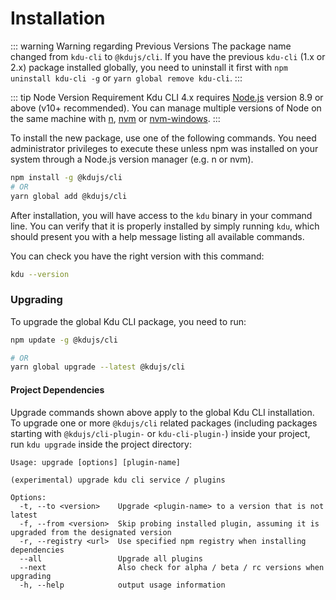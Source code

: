 # Installation

::: warning Warning regarding Previous Versions
The package name changed from `kdu-cli` to `@kdujs/cli`.
If you have the previous `kdu-cli` (1.x or 2.x) package installed globally, you need to uninstall it first with `npm uninstall kdu-cli -g` or `yarn global remove kdu-cli`.
:::

::: tip Node Version Requirement
Kdu CLI 4.x requires [Node.js](https://nodejs.org/) version 8.9 or above (v10+ recommended). You can manage multiple versions of Node on the same machine with [n](https://github.com/tj/n), [nvm](https://github.com/creationix/nvm) or [nvm-windows](https://github.com/coreybutler/nvm-windows).
:::

To install the new package, use one of the following commands. You need administrator privileges to execute these unless npm was installed on your system through a Node.js version manager (e.g. n or nvm).

```bash
npm install -g @kdujs/cli
# OR
yarn global add @kdujs/cli
```

After installation, you will have access to the `kdu` binary in your command line. You can verify that it is properly installed by simply running `kdu`, which should present you with a help message listing all available commands.

You can check you have the right version with this command:

```bash
kdu --version
```

### Upgrading

To upgrade the global Kdu CLI package, you need to run:

```bash
npm update -g @kdujs/cli

# OR
yarn global upgrade --latest @kdujs/cli
```

#### Project Dependencies

Upgrade commands shown above apply to the global Kdu CLI installation. To upgrade one or more `@kdujs/cli` related packages (including packages starting with `@kdujs/cli-plugin-` or `kdu-cli-plugin-`) inside your project, run `kdu upgrade` inside the project directory:

```
Usage: upgrade [options] [plugin-name]

(experimental) upgrade kdu cli service / plugins

Options:
  -t, --to <version>    Upgrade <plugin-name> to a version that is not latest
  -f, --from <version>  Skip probing installed plugin, assuming it is upgraded from the designated version
  -r, --registry <url>  Use specified npm registry when installing dependencies
  --all                 Upgrade all plugins
  --next                Also check for alpha / beta / rc versions when upgrading
  -h, --help            output usage information
```
